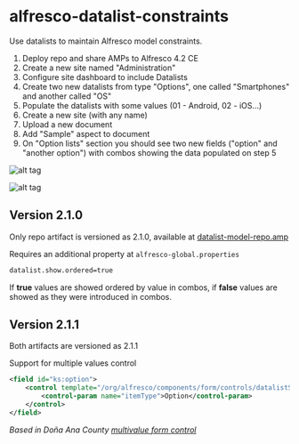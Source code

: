
alfresco-datalist-constraints
=============================

Use datalists to maintain Alfresco model constraints.

1. Deploy repo and share AMPs to Alfresco 4.2 CE
2. Create a new site named "Administration"
3. Configure site dashboard to include Datalists
4. Create two new datalists from type "Options", one called "Smartphones" and another called "OS"
5. Populate the datalists with some values (01 - Android, 02 - iOS...)
6. Create a new site (with any name)
7. Upload a new document
8. Add "Sample" aspect to document
9. On "Option lists" section you should see two new fields ("option" and "another option") with combos showing the data populated on step 5

![alt tag](https://cloud.githubusercontent.com/assets/1818300/2766867/b0fcbb8c-ca32-11e3-83f4-f2ff76690683.png)

![alt tag](https://cloud.githubusercontent.com/assets/1818300/2766889/fd96af8e-ca32-11e3-9dbe-04af7007c113.png)

## Version 2.1.0

Only repo artifact is versioned as 2.1.0, available at [datalist-model-repo.amp](https://github.com/keensoft/alfresco-datalist-constraints/releases/download/2.1.0/datalist-model-repo.amp)

Requires an additional property at `alfresco-global.properties`

```bash
datalist.show.ordered=true
```

If **true** values are showed ordered by value in combos, if **false** values are showed as they were introduced in combos.

## Version 2.1.1

Both artifacts are versioned as 2.1.1

Support for multiple values control

```xml
<field id="ks:option">
    <control template="/org/alfresco/components/form/controls/datalistSelectone-multiple.ftl">
        <control-param name="itemType">Option</control-param>
    </control>                    
</field>
```

*Based in Doña Ana County [multivalue form control](https://github.com/donaanacounty/multivalueFormControl)*